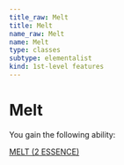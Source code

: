 ```yaml
---
title_raw: Melt
title: Melt
name_raw: Melt
name: Melt
type: classes
subtype: elementalist
kind: 1st-level features
---
```


# Melt

You gain the following ability:

[MELT (2 ESSENCE)](./Melt.md)
